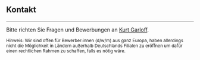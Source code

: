 ## Kontakt
---
Bitte richten Sie Fragen und Bewerbungen an [Kurt Garloff](mailto:garloff@osb-alliance.com).

<small>Hinweis: Wir sind offen für Bewerber:innen (d/w/m) aus ganz Europa, haben allerdings nicht die Möglichkeit in Ländern außerhalb Deutschlands Filialen zu eröffnen um dafür einen rechtlichen Rahmen zu schaffen, falls es nötig wäre.</small>